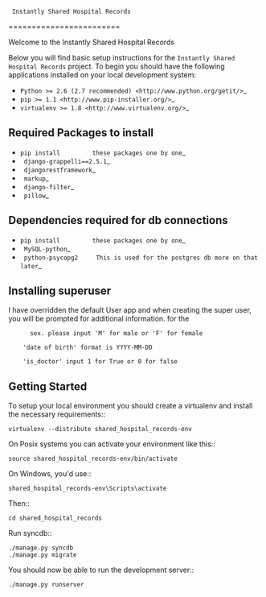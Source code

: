      Instantly Shared Hospital Records
========================

Welcome to the Instantly Shared Hospital Records

Below you will find basic setup instructions for the ``Instantly Shared Hospital Records``
project. To begin you should have the following applications installed on your
local development system:

- `Python >= 2.6 (2.7 recommended) <http://www.python.org/getit/>`_
- `pip >= 1.1 <http://www.pip-installer.org/>`_
- `virtualenv >= 1.8 <http://www.virtualenv.org/>`_

Required Packages to install
----------------------------
- `pip install         these packages one by one`_
- ` django-grappelli==2.5.1`_
- ` djangorestframework`_
- ` markup`_
- ` django-filter`_
- ` pillow`_

Dependencies required for db connections
----------------------------------------
- `pip install         these packages one by one`_
- ` MySQL-python`_
- ` python-psycopg2     This is used for the postgres db more on that later`_

Installing superuser
--------------------
I have overridden the default User app and when creating 
the super user, you will be prompted for additional information.
for the

		  sex. please input 'M' for male or 'F' for female

		'date of birth' format is YYYY-MM-DD		 

		'is_doctor' input 1 for True or 0 for false



Getting Started
---------------

To setup your local environment you should create a virtualenv and install the
necessary requirements::

    virtualenv --distribute shared_hospital_records-env

On Posix systems you can activate your environment like this::

    source shared_hospital_records-env/bin/activate

On Windows, you'd use::

    shared_hospital_records-env\Scripts\activate

Then::

    cd shared_hospital_records

Run syncdb::

    ./manage.py syncdb
    ./manage.py migrate

You should now be able to run the development server::

    ./manage.py runserver


